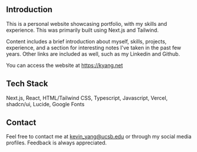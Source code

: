 ## Introduction

This is a personal website showcasing portfolio, with my skills and experience. This was primarily built using Next.js and Tailwind.

Content includes a brief introduction about myself, skills, projects, experience, and a section for interesting notes I've taken in the past few years. Other links are included as well, such as my Linkedin and Github.

You can access the website at https://kyang.net

## Tech Stack

Next.js, React, HTML/Tailwind CSS, Typescript, Javascript, Vercel, shadcn/ui, Lucide, Google Fonts

## Contact

Feel free to contact me at kevin_yang@ucsb.edu or through my social media profiles. Feedback is always appreciated.
